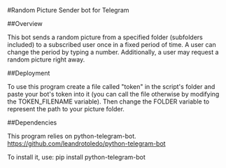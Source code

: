 #Random Picture Sender bot for Telegram

##Overview

This bot sends a random picture from a specified folder (subfolders included) to a subscribed user once in a fixed period of time. A user can change the period by typing a number. Additionally, a user may request a random picture right away.

##Deployment

To use this program create a file called "token" in the script's folder and paste your bot's token into it (you can call the file otherwise by modifying the TOKEN_FILENAME variable). Then change the FOLDER variable to represent the path to your picture folder.

##Dependencies

This program relies on python-telegram-bot.
https://github.com/leandrotoledo/python-telegram-bot

To install it, use:
pip install python-telegram-bot